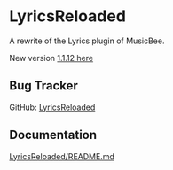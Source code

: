 LyricsReloaded
==============

A rewrite of the Lyrics plugin of MusicBee.

New version [1.1.12 here](https://github.com/mbfrankz/LyricsReloaded/releases/tag/1.1.12/)

Bug Tracker
-----------
GitHub: [LyricsReloaded](https://github.com/mbfrankz/LyricsReloaded/issues)

Documentation
-------------
[LyricsReloaded/README.md](LyricsReloaded/README.md)
